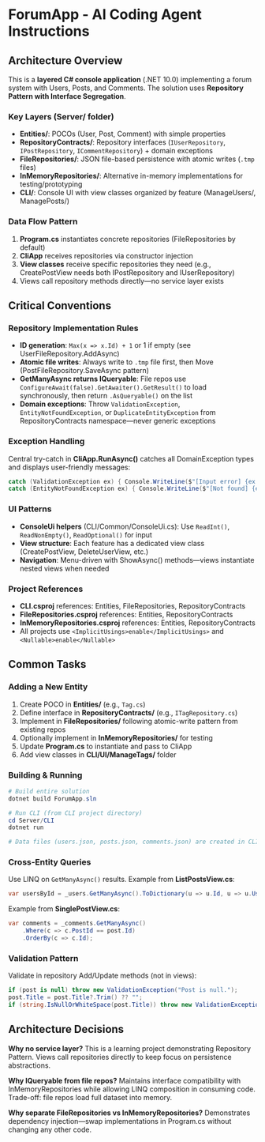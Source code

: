 # ForumApp - AI Coding Agent Instructions

## Architecture Overview

This is a **layered C# console application** (.NET 10.0) implementing a forum system with Users, Posts, and Comments. The solution uses **Repository Pattern with Interface Segregation**.

### Key Layers (Server/ folder)
- **Entities/**: POCOs (User, Post, Comment) with simple properties
- **RepositoryContracts/**: Repository interfaces (`IUserRepository`, `IPostRepository`, `ICommentRepository`) + domain exceptions
- **FileRepositories/**: JSON file-based persistence with atomic writes (`.tmp` files)
- **InMemoryRepositories/**: Alternative in-memory implementations for testing/prototyping
- **CLI/**: Console UI with view classes organized by feature (ManageUsers/, ManagePosts/)

### Data Flow Pattern
1. **Program.cs** instantiates concrete repositories (FileRepositories by default)
2. **CliApp** receives repositories via constructor injection
3. **View classes** receive specific repositories they need (e.g., CreatePostView needs both IPostRepository and IUserRepository)
4. Views call repository methods directly—no service layer exists

## Critical Conventions

### Repository Implementation Rules
- **ID generation**: `Max(x => x.Id) + 1` or 1 if empty (see UserFileRepository.AddAsync)
- **Atomic file writes**: Always write to `.tmp` file first, then Move (PostFileRepository.SaveAsync pattern)
- **GetManyAsync returns IQueryable**: File repos use `ConfigureAwait(false).GetAwaiter().GetResult()` to load synchronously, then return `.AsQueryable()` on the list
- **Domain exceptions**: Throw `ValidationException`, `EntityNotFoundException`, or `DuplicateEntityException` from RepositoryContracts namespace—never generic exceptions

### Exception Handling
Central try-catch in **CliApp.RunAsync()** catches all DomainException types and displays user-friendly messages:
```csharp
catch (ValidationException ex) { Console.WriteLine($"[Input error] {ex.Message}"); }
catch (EntityNotFoundException ex) { Console.WriteLine($"[Not found] {ex.Message}"); }
```

### UI Patterns
- **ConsoleUi helpers** (CLI/Common/ConsoleUi.cs): Use `ReadInt()`, `ReadNonEmpty()`, `ReadOptional()` for input
- **View structure**: Each feature has a dedicated view class (CreatePostView, DeleteUserView, etc.)
- **Navigation**: Menu-driven with ShowAsync() methods—views instantiate nested views when needed

### Project References
- **CLI.csproj** references: Entities, FileRepositories, RepositoryContracts
- **FileRepositories.csproj** references: Entities, RepositoryContracts
- **InMemoryRepositories.csproj** references: Entities, RepositoryContracts
- All projects use `<ImplicitUsings>enable</ImplicitUsings>` and `<Nullable>enable</Nullable>`

## Common Tasks

### Adding a New Entity
1. Create POCO in **Entities/** (e.g., `Tag.cs`)
2. Define interface in **RepositoryContracts/** (e.g., `ITagRepository.cs`)
3. Implement in **FileRepositories/** following atomic-write pattern from existing repos
4. Optionally implement in **InMemoryRepositories/** for testing
5. Update **Program.cs** to instantiate and pass to CliApp
6. Add view classes in **CLI/UI/ManageTags/** folder

### Building & Running
```powershell
# Build entire solution
dotnet build ForumApp.sln

# Run CLI (from CLI project directory)
cd Server/CLI
dotnet run

# Data files (users.json, posts.json, comments.json) are created in CLI/bin/Debug/net10.0/
```

### Cross-Entity Queries
Use LINQ on `GetManyAsync()` results. Example from **ListPostsView.cs**:
```csharp
var usersById = _users.GetManyAsync().ToDictionary(u => u.Id, u => u.Username);
```
Example from **SinglePostView.cs**:
```csharp
var comments = _comments.GetManyAsync()
    .Where(c => c.PostId == post.Id)
    .OrderBy(c => c.Id);
```

### Validation Pattern
Validate in repository Add/Update methods (not in views):
```csharp
if (post is null) throw new ValidationException("Post is null.");
post.Title = post.Title?.Trim() ?? "";
if (string.IsNullOrWhiteSpace(post.Title)) throw new ValidationException("Title is required.");
```

## Architecture Decisions

**Why no service layer?** This is a learning project demonstrating Repository Pattern. Views call repositories directly to keep focus on persistence abstractions.

**Why IQueryable from file repos?** Maintains interface compatibility with InMemoryRepositories while allowing LINQ composition in consuming code. Trade-off: file repos load full dataset into memory.

**Why separate FileRepositories vs InMemoryRepositories?** Demonstrates dependency injection—swap implementations in Program.cs without changing any other code.
